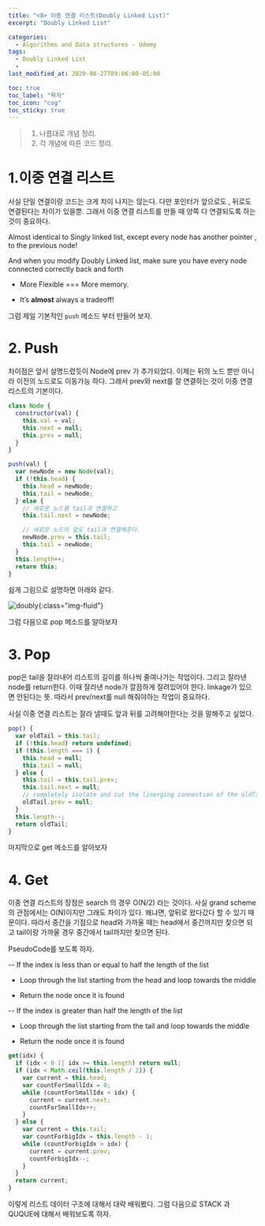 ```yaml
---
title: "<8> 이중 연결 리스트(Doubly Linked List)"
excerpt: "Doubly Linked List"

categories:
  - Algorithms and Data structures - Udemy
tags:
  - Doubly Linked List
  -
last_modified_at: 2020-08-27T09:06:00-05:00

toc: true
toc_label: "목차"
toc_icon: "cog"
toc_sticky: true
---
```


> 1. 나름대로 개념 정리.
> 2. 각 개념에 따른 코드 정리.

# 1.이중 연결 리스트

사실 단일 연결이랑 코드는 크게 차이 나지는 않는다. 다만 포인터가 앞으로도 , 뒤로도 연결된다는 차이가 있을뿐. 그래서 이중 연결 리스트를 만들 때 양쪽 다 연결되도록 하는것이 중요하다.

Almost identical to Singly linked list, except every node has another pointer , to the previous node!

And when you modify Doubly Linked list, make sure you have every node connected correctly back and forth

- More Flexible === More memory.

- It’s **almost** always a tradeoff!

그럼 제일 기본적인 `push` 메소드 부터 만들어 보자.

# 2. Push

차이점은 앞서 설명드렸듯이 Node에 prev 가 추가되었다. 이제는 뒤의 노드 뿐만 아니라 이전의 노드로도 이동가능 하다. 그래서 prev와 next를 잘 연결하는 것이 이중 연결 리스트의 기본이다.

```javascript
class Node {
  constructor(val) {
    this.val = val;
    this.next = null;
    this.prev = null;
  }
}

push(val) {
  var newNode = new Node(val);
  if (!this.head) {
    this.head = newNode;
    this.tail = newNode;
  } else {
    // 새로운 노드를 tail과 연결하고
    this.tail.next = newNode;

    // 새로운 노드의 앞도 tail과 연결해준다.
    newNode.prev = this.tail;
    this.tail = newNode;
  }
  this.length++;
  return this;
}

```

쉽게 그림으로 설명하면 아래와 같다.

![doubly](https://yeonghunko.github.io/assets/img/algorithms_Udemy/doubly.png){:class="img-fluid"}

그럼 다음으로 pop 메소드를 알아보자

# 3. Pop

pop은 tail을 잘라내어 리스트의 길이를 하나씩 줄여나가는 작업이다. 그리고 잘라낸 node를 return한다. 이때 잘라낸 node가 깔끔하게 잘려있어야 한다. linkage가 있으면 안된다는 뜻. 따라서 prev/next를 null 해줘야하는 작업이 중요하다.

사실 이중 연결 리스트는 잘라 낼때도 앞과 뒤를 고려해야한다는 것을 말해주고 싶었다.

```javascript
pop() {
  var oldTail = this.tail;
  if (!this.head) return undefined;
  if (this.length === 1) {
    this.head = null;
    this.tail = null;
  } else {
    this.tail = this.tail.prev;
    this.tail.next = null;
    // completely isolate and cut the linerging connection of the oldTail
    oldTail.prev = null;
  }
  this.length--;
  return oldTail;
}
```

마지막으로 get 메소드를 알아보자

# 4. Get

이중 연결 리스트의 장점은 search 의 경우 O(N/2) 라는 것이다. 사실 grand scheme의 관점에서는 O(N)이지만 그래도 차이가 있다. 왜냐면, 앞뒤로 왔다갔다 할 수 있기 때문이다. 따라서 중간을 기점으로 head와 가까울 때는 head에서 중간까지만 찾으면 되고 tail이랑 가까울 경우 중간에서 tail까지만 찾으면 된다.

PseudoCode를 보도록 하자.

-- If the index is less than or equal to half the length of the list

- Loop through the list starting from the head and loop towards the middle

- Return the node once it is found

-- If the index is greater than half the length of the list

- Loop through the list starting from the tail and loop towards the middle

- Return the node once it is found

```javascript
get(idx) {
  if (idx < 0 || idx >= this.length) return null;
  if (idx < Math.ceil(this.length / 2)) {
    var current = this.head;
    var countForSmallIdx = 0;
    while (countForSmallIdx < idx) {
      current = current.next;
      countForSmallIdx++;
    }
  } else {
    var current = this.tail;
    var countForbigIdx = this.length - 1;
    while (countForbigIdx > idx) {
      current = current.prev;
      countForbigIdx--;
    }
  }
  return current;
}
```

이렇게 리스트 데이터 구조에 대해서 대략 배워봤다. 그럼 다음으로 STACK 과 QUQUE에 대해서 배워보도록 하자.
